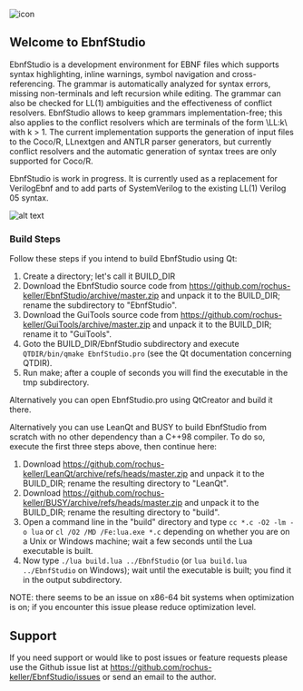 ![icon](http://software.rochus-keller.ch/ebnfstudio_icon_128.png)
## Welcome to EbnfStudio 

EbnfStudio is a development environment for EBNF files which supports syntax highlighting, inline warnings, symbol navigation and cross-referencing. The grammar is automatically analyzed for syntax errors, missing non-terminals and left recursion while editing. The grammar can also be checked for LL(1) ambiguities and the effectiveness of conflict resolvers. EbnfStudio allows to keep grammars implementation-free; this also applies to the conflict resolvers which are terminals of the form \LL:k\ with k > 1. The current implementation supports the generation of input files to the Coco/R, LLnextgen and ANTLR parser generators, but currently conflict resolvers and the automatic generation of syntax trees are only supported for Coco/R.

EbnfStudio is work in progress. It is currently used as a replacement for VerilogEbnf and to add parts of SystemVerilog to the existing LL(1) Verilog 05 syntax.

![alt text](http://software.rochus-keller.ch/ebnfstudio_screenshot_1.png "EbnfStudio Screenshot")

### Build Steps
Follow these steps if you intend to build EbnfStudio using Qt:

1. Create a directory; let's call it BUILD_DIR
1. Download the EbnfStudio source code from https://github.com/rochus-keller/EbnfStudio/archive/master.zip and unpack it to the BUILD_DIR; rename the subdirectory to "EbnfStudio".
1. Download the GuiTools source code from https://github.com/rochus-keller/GuiTools/archive/master.zip and unpack it to the BUILD_DIR; rename it to "GuiTools". 
1. Goto the BUILD_DIR/EbnfStudio subdirectory and execute `QTDIR/bin/qmake EbnfStudio.pro` (see the Qt documentation concerning QTDIR).
1. Run make; after a couple of seconds you will find the executable in the tmp subdirectory.

Alternatively you can open EbnfStudio.pro using QtCreator and build it there.

Alternatively you can use LeanQt and BUSY to build EbnfStudio from scratch with no other dependency than a C++98 compiler. To do so, execute the first three steps above, then continue here:

1. Download https://github.com/rochus-keller/LeanQt/archive/refs/heads/master.zip and unpack it to the BUILD_DIR; rename the resulting directory to "LeanQt".
1. Download https://github.com/rochus-keller/BUSY/archive/refs/heads/master.zip and unpack it to the BUILD_DIR; rename the resulting directory to "build".
1. Open a command line in the "build" directory and type `cc *.c -O2 -lm -o lua` or `cl /O2 /MD /Fe:lua.exe *.c` depending on whether you are on a Unix or Windows machine; wait a few seconds until the Lua executable is built.
1. Now type `./lua build.lua ../EbnfStudio` (or `lua build.lua ../EbnfStudio` on Windows); wait until the executable is built; you find it in the output subdirectory.

NOTE: there seems to be an issue on x86-64 bit systems when optimization is on; if you encounter this issue please reduce optimization level.

## Support
If you need support or would like to post issues or feature requests please use the Github issue list at https://github.com/rochus-keller/EbnfStudio/issues or send an email to the author.



